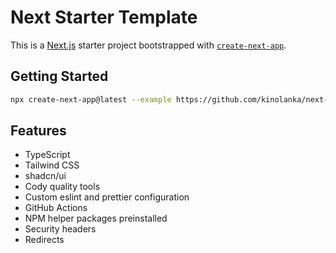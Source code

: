 # Next Starter Template

This is a [Next.js](https://nextjs.org/) starter project bootstrapped with [`create-next-app`](https://github.com/vercel/next.js/tree/canary/packages/create-next-app).

## Getting Started

```bash
npx create-next-app@latest --example https://github.com/kinolanka/next-starter
```

## Features

- TypeScript
- Tailwind CSS
- shadcn/ui
- Cody quality tools
- Custom eslint and prettier configuration
- GitHub Actions
- NPM helper packages preinstalled
- Security headers
- Redirects
